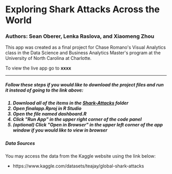 # Exploring Shark Attacks Across the World

### Authors: Sean Oberer, Lenka Raslova, and Xiaomeng Zhou

This app was created as a final project for Chase Romano's Visual Analytics class in the Data Science and Business Analytics Master's program at the University of North Carolina at Charlotte. 

To view the live app go to **xxxx**

<hr>

<h5> Follow these steps if you would like to download the project files and run it instead of going to the link above: <h5>
<ol>
  <li>Download all of the items in the <u>Shark-Attacks</u> folder</li>
  <li>Open <b>finalapp.Rproj</b> in R Studio</li>
  <li>Open the file named <b>dashboard.R</b></li>
  <li>Click "Run App" in the upper right corner of the code panel</li>
  <li>(optional) Click "Open in Browser" in the upper left corner of the app window if you would like to view in browser</li>
</ol>


<h5>Data Sources</h5>

You may access the data from the Kaggle website using the link below:
<ul>
  <li>https://www.kaggle.com/datasets/teajay/global-shark-attacks</li>
 </ul>
